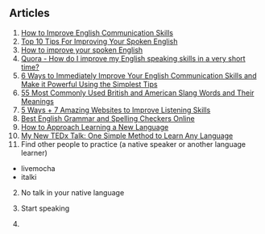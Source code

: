 ## Articles

1. [How to Improve English Communication Skills](http://www.wikihow.com/Improve-English-Communication-Skills)
1. [Top 10 Tips For Improving Your Spoken English](http://www.englishtown.com/community/Channels/article.aspx?articleName=spokenenglish)
1. [How to improve your spoken English](http://www.learnenglish.de/improveenglish/improvespeakingpage.html)
1. [Quora - How do I improve my English speaking skills in a very short time?](http://www.quora.com/How-do-I-improve-my-English-speaking-skills-in-a-very-short-time)
1. [6 Ways to Immediately Improve Your English Communication Skills and Make it Powerful Using the Simplest Tips](http://www.myenglishteacher.eu/blog/ways-to-improve-your-english-communication-skills/)
1. [55 Most Commonly Used British and American Slang Words and Their Meanings](http://www.myenglishteacher.eu/blog/british-and-american-slang-words/)
1. [5 Ways + 7 Amazing Websites to Improve Listening Skills](http://www.myenglishteacher.eu/blog/5-ways-7-amazing-websites-to-improve-listening-skills/)
1. [Best English Grammar and Spelling Checkers Online](http://www.myenglishteacher.eu/blog/best-grammar-checkers/)
1. [How to Approach Learning a New Language](http://www.lingoglobe.com/upload/ebooks/How_to_approach_learning_a_new_language.pdf)
1. [My New TEDx Talk: One Simple Method to Learn Any Language](http://www.scotthyoung.com/blog/2015/04/27/tedx-learn-any-language/)
  1. Find other people to practice (a native speaker or another language learner)
  - livemocha
  - italki
  2. No talk in your native language

  3. Start speaking
1. []()